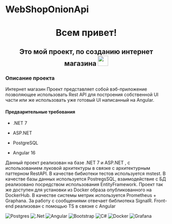# WebShopOnionApi
<h1 align="center">Всем привет!</h1>
<h2 align="center">Это мой проект, по созданию интернет магазина
<img src="https://github.com/blackcater/blackcater/raw/main/images/Hi.gif" height="32"/></h1>

<h3>Описание проекта</h3>

Интернет магазин
Проект представляет собой вэб-приложение позволяющее использовать Rest API для построения собственной UI части или же использовать уже готовый UI написанный на Angular.


<h4>Предварительные требования</h4>

 * .NET 7
 
 * ASP.NET
 * PostgreSQL
 * Angular 16

Данный проект реализован на базе .NET 7 и ASP.NET , с использованием луковой архитектуры в связке с архитектурным паттерном RestAPI.
В качестве бибиотеки тестов используется mstest.
В качестве базы данных используется PostregsSQL, взаимодействие с БД реализовано посредством использования EntityFramework. 
Проект так же доступен для установки из Docker образа опубликованного на DockerHub. В качестве системы метрик используется Prometheus + Graphana.
За работу с сообщениями отвечает библиотека SignalR. Front-end реализован с помощью TS в связке с Angular


![Postgres](https://img.shields.io/badge/postgres-%23316192.svg?style=for-the-badge&logo=postgresql&logoColor=white)
![.Net](https://img.shields.io/badge/.NET-5C2D91?style=for-the-badge&logo=.net&logoColor=white)
![Angular](https://img.shields.io/badge/angular-%23DD0031.svg?style=for-the-badge&logo=angular&logoColor=white)
![Bootstrap](https://img.shields.io/badge/bootstrap-%238511FA.svg?style=for-the-badge&logo=bootstrap&logoColor=white)
![C#](https://img.shields.io/badge/c%23-%23239120.svg?style=for-the-badge&logo=c-sharp&logoColor=white)
![Docker](https://img.shields.io/badge/docker-%230db7ed.svg?style=for-the-badge&logo=docker&logoColor=white)
![Grafana](https://img.shields.io/badge/grafana-%23F46800.svg?style=for-the-badge&logo=grafana&logoColor=white)
